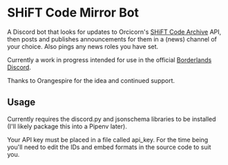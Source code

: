 # SHiFT Code Mirror Bot

A Discord bot that looks for updates to Orcicorn's [SHiFT Code Archive](https://shift.orcicorn.com/) API, then posts and publishes announcements for them in a (news) channel of your choice. Also pings any news roles you have set.

Currently a work in progress intended for use in the official [Borderlands Discord](discord.gg/borderlands).

Thanks to Orangespire for the idea and continued support.

## Usage

Currently requires the discord.py and jsonschema libraries to be installed (I'll likely package this into a Pipenv later).

Your API key must be placed in a file called api_key. For the time being you'll need to edit the IDs and embed formats in the source code to suit you.